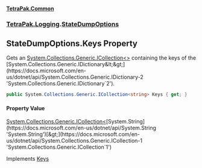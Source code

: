 #### [TetraPak.Common](index.md 'index')
### [TetraPak.Logging](TetraPak_Logging.md 'TetraPak.Logging').[StateDumpOptions](TetraPak_Logging_StateDumpOptions.md 'TetraPak.Logging.StateDumpOptions')
## StateDumpOptions.Keys Property
Gets an [System.Collections.Generic.ICollection&lt;&gt;](https://docs.microsoft.com/en-us/dotnet/api/System.Collections.Generic.ICollection-1 'System.Collections.Generic.ICollection`1') containing the keys of the [System.Collections.Generic.IDictionary&lt;&gt;](https://docs.microsoft.com/en-us/dotnet/api/System.Collections.Generic.IDictionary-2 'System.Collections.Generic.IDictionary`2').
```csharp
public System.Collections.Generic.ICollection<string> Keys { get; }
```
#### Property Value
[System.Collections.Generic.ICollection&lt;](https://docs.microsoft.com/en-us/dotnet/api/System.Collections.Generic.ICollection-1 'System.Collections.Generic.ICollection`1')[System.String](https://docs.microsoft.com/en-us/dotnet/api/System.String 'System.String')[&gt;](https://docs.microsoft.com/en-us/dotnet/api/System.Collections.Generic.ICollection-1 'System.Collections.Generic.ICollection`1')

Implements [Keys](https://docs.microsoft.com/en-us/dotnet/api/System.Collections.Generic.IDictionary-2.Keys 'System.Collections.Generic.IDictionary`2.Keys')  
